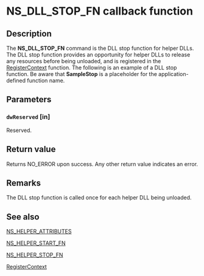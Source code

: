 # NS_DLL_STOP_FN callback function

## Description

The
**NS_DLL_STOP_FN** command is the DLL stop function for helper DLLs. The DLL stop function provides an opportunity for helper DLLs to release any resources before being unloaded, and is registered in the
[RegisterContext](https://learn.microsoft.com/previous-versions/windows/desktop/api/netsh/nf-netsh-registercontext) function. The following is an example of a DLL stop function. Be aware that **SampleStop** is a placeholder for the application-defined function name.

## Parameters

### `dwReserved` [in]

Reserved.

## Return value

Returns NO_ERROR upon success. Any other return value indicates an error.

## Remarks

The DLL stop function is called once for each helper DLL being unloaded.

## See also

[NS_HELPER_ATTRIBUTES](https://learn.microsoft.com/windows/desktop/api/netsh/ns-netsh-ns_helper_attributes)

[NS_HELPER_START_FN](https://learn.microsoft.com/previous-versions/windows/desktop/api/netsh/nc-netsh-ns_helper_start_fn)

[NS_HELPER_STOP_FN](https://learn.microsoft.com/previous-versions/windows/desktop/api/netsh/nc-netsh-ns_helper_stop_fn)

[RegisterContext](https://learn.microsoft.com/previous-versions/windows/desktop/api/netsh/nf-netsh-registercontext)